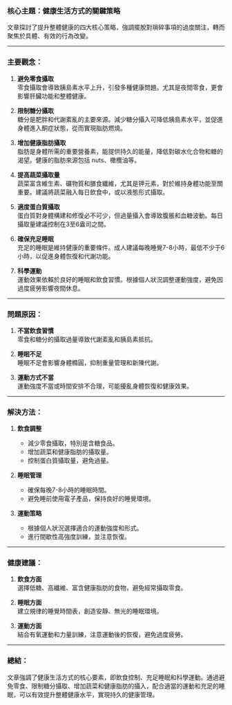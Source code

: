 ### 核心主題：健康生活方式的關鍵策略

文章探討了提升整體健康的四大核心策略，強調擺脫對瑣碎事項的過度關注，轉而聚焦於具體、有效的行為改變。

---

### 主要觀念：

1. **避免零食攝取**  
   零食攝取會導致胰島素水平上升，引發多種健康問題。尤其是夜間零食，更會影響肝臟功能和整體健康。

2. **限制糖分攝取**  
   糖分是肥胖和代謝紊亂的主要來源。減少糖分攝入可降低胰島素水平，並促進身體進入酮症狀態，從而實現脂肪燃燒。

3. **增加健康脂肪攝取**  
   脂肪是身體所需的重要營養素，能提供持久的能量，降低對碳水化合物和糖的渴望。健康的脂肪來源包括 nuts、橄欖油等。

4. **提高蔬菜攝取量**  
   蔬菜富含維生素、礦物質和膳食纖維，尤其是钾元素，對於維持身體功能至關重要。建議將蔬菜融入每日飲食中，或以液態形式攝取。

5. **適度蛋白質攝取**  
   蛋白質對身體構建和修復必不可少，但過量攝入會導致腹脹和血糖波動。每日攝取量建議控制在3至6盎司之間。

6. **確保充足睡眠**  
   充足的睡眠是維持健康的重要條件。成人建議每晚睡覺7-8小時，最低不少于6小時，以促進身體恢復和代謝功能。

7. **科學運動**  
   運動效果依賴於良好的睡眠和飲食習慣。根據個人狀況調整運動強度，避免因過度疲勞影響夜間休息。

---

### 問題原因：

1. **不當飲食習慣**  
   零食和糖分的攝取過量導致代謝紊亂和胰島素抵抗。

2. **睡眠不足**  
   睡眠不足會影響身體橢圓，抑制重量管理和新陳代謝。

3. **運動方式不當**  
   運動強度不當或時間安排不合理，可能擾亂身體恢復和健康效果。

---

### 解決方法：

1. **飲食調整**  
   - 減少零食攝取，特別是含糖食品。
   - 增加蔬菜和健康脂肪的攝取量。
   - 控制蛋白質攝取量，避免過量。

2. **睡眠管理**  
   - 確保每晚7-8小時的睡眠時間。
   - 避免睡前使用電子產品，保持良好的睡覺環境。

3. **運動策略**  
   - 根據個人狀況選擇適合的運動強度和形式。
   - 進行間歇性高強度訓練，並注意恢復。

---

### 健康建議：

1. **飲食方面**  
   選擇低糖、高纖維、富含健康脂肪的食物，避免經常攝取零食。

2. **睡眠方面**  
   建立規律的睡覺時間表，創造安靜、無光的睡眠環境。

3. **運動方面**  
   結合有氧運動和力量訓練，注意運動後的恢復，避免過度疲勞。

---

### 總結：

文章強調了健康生活方式的核心要素，即飲食控制、充足睡眠和科學運動。通過避免零食、限制糖分攝取、增加蔬菜和健康脂肪的攝入，配合適當的運動和充足的睡眠，可以有效提升整體健康水平，實現持久的健康管理。